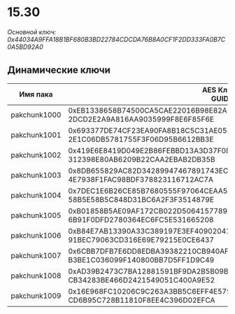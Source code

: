 # 15.30

###### Основной ключ: 0x44034A9FFA18B1BF680B3BD22784CDCDA76B8A0CF1F2DD333FA0B7C0A5BD92A0

## Динамические ключи

| Имя пака     | AES Ключ<br/>GUID                                                                                       |
|--------------|---------------------------------------------------------------------------------------------------------|
| pakchunk1000 | 0xEB1338658B74500CA5CAE22016B98E82AE1F6151F60A113340D725F0A190174A<br/>2DCD2E2A9A816AA9035999F8E6F85F6E |
| pakchunk1001 | 0x693377DE74CF23EA90FA8B18C5C31AE058E5C9A8C0CE123147311CA00AFC8802<br/>2E1C06DB5781755F3F06D95B6612BB3E |
| pakchunk1002 | 0x419E6E8419D049E2B86FEBBD13A3D37F0EE3DAC70F3133D7E1F153389588C043<br/>312398E80AB6209B22CAA2EBAB2DB35B |
| pakchunk1003 | 0x8DB655829AC82D34289947467891743EC005009C6C482B3970A717C1E64C020D<br/>4E7938F1FAC98BDF378823116712AC7A |
| pakchunk1004 | 0x7DEC1E6B26CE85B7680555F97064CEAA5C788DFDC674F98A6A711F726DEDB943<br/>58B5E58B5C848D31BC6A2F3F3514879E |
| pakchunk1005 | 0xB01858B5AE09AF172CB022D5064157789A4A6BB8102877A9AAEF7CE34BE8EA1E<br/>6B91F0DFD2780364EC6FC5E531665208 |
| pakchunk1006 | 0xB84E7AB13390A33C389197E3EF409020416A40E14E444D7E99984C85C706D73E<br/>91BEC79063CD316E69E79215E0CE6437 |
| pakchunk1007 | 0x6CBB7DFB7E6DD8EDBA39382210CB940AF1F5927FA51A34E385A104A22CF80AD1<br/>B3BE1C036099F140800BB7D5FF1D9C49 |
| pakchunk1008 | 0xAD39B2473C7BA12881591BF9DA2B5B09B00594B232ED6E9D6680DC7F24CC9B2A<br/>CB34283BE466D2421549051C400A9E52 |
| pakchunk1009 | 0x16E968FC10206C9C263A3BB5C6EFF4E579F12C36DE9C8E1B0C46F6AD4C9FE61C<br/>CD6B95C728B11810F8EE4C396D02EFCA |
